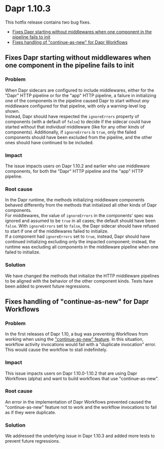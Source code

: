 # Dapr 1.10.3

This hotfix release contains two bug fixes.

- [Fixes Dapr starting without middlewares when one component in the pipeline fails to init](#fixes-dapr-starting-without-middlewares-when-one-component-in-the-pipeline-fails-to-init)
- [Fixes handling of "continue-as-new" for Dapr Workflows](#fixes-handling-of-continue-as-new-for-dapr-workflows)

## Fixes Dapr starting without middlewares when one component in the pipeline fails to init

### Problem

When Dapr sidecars are configured to include middlewares, either for the "Dapr" HTTP pipeline or for the "app" HTTP pipeline, a failure in initializing one of the components in the pipeline caused Dapr to start without _any_ middleware configured for that pipeline, with only a warning-level log shown.  
Instead, Dapr should have respected the `ignoreErrors` property of components (with a default of `false`) to decide if the sidecar could have started without that _individual_ middleware (like for any other kinds of components). Additionally, if `ignoreErrors` is `true`, only the failed components should have been excluded from the pipeline, and the other ones should have continued to be included.

### Impact

The issue impacts users on Dapr 1.10.2 and earlier who use middleware components, for both the "Dapr" HTTP pipeline and the "app" HTTP pipeline.

### Root cause

In the Dapr runtime, the methods initializing middleware components behaved differently from the methods that initialized all other kinds of Dapr components.  
For middlewares, the value of `ignoreErrors` in the components' spec was ignored and assumed to be `true` in all cases; the default should have been `false`. With `ignoreErrors` set to `false`, the Dapr sidecar should have refused to start if one of the middlewares failed to initialize.  
If a component had `ignoreErrors` set to `true`, instead, Dapr should have continued initializing excluding only the impacted component; instead, the runtime was excluding all components in the middleware pipeline when one failed to initialize.

### Solution

We have changed the methods that initialize the HTTP middleware pipelines to be aligned with the behavior of the other component kinds. Tests have been added to prevent future regressions.

## Fixes handling of "continue-as-new" for Dapr Workflows

### Problem

In the first releases of Dapr 1.10, a bug was preventing Workflows from working when using the ["continue-as-new" feature](https://docs.dapr.io/developing-applications/building-blocks/workflow/workflow-features-concepts/#infinite-loops-and-eternal-workflows). In this situation, workflow activity invocations would fail with a "duplicate invocation" error. This would cause the workflow to stall indefinitely.

### Impact

This issue impacts users on Dapr 1.10.0-1.10.2 that are using Dapr Workflows (alpha) and want to build workflows that use "continue-as-new".

### Root cause

An error in the implementation of Dapr Workflows prevented caused the "continue-as-new" feature not to work and the workflow invocations to fail as if they were duplicate.

### Solution

We addressed the underlying issue in Dapr 1.10.3 and added more tests to prevent future regressions.
